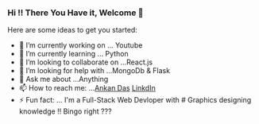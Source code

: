 ### Hi !! There You Have it, Welcome 👋



Here are some ideas to get you started:

- 🔭 I’m currently working on ... Youtube
- 🌱 I’m currently learning ... Python
- 👯 I’m looking to collaborate on ...React.js
- 🤔 I’m looking for help with ...MongoDb & Flask
- 💬 Ask me about ...Anything
- 📫 How to reach me: ...[Ankan Das](https://www.cognitobyte.in/ankandas) [LinkdIn](www.linkedin.com/in/ankan98)
- ⚡ Fun fact: ... I'm a Full-Stack Web Devloper with # Graphics designing knowledge !! Bingo right ???


